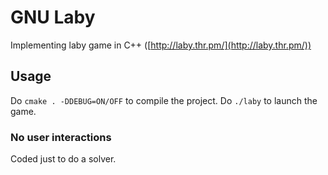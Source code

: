 # GNU Laby
Implementing laby game in C++ ([http://laby.thr.pm/](http://laby.thr.pm/))
## Usage
Do `cmake . -DDEBUG=ON/OFF` to compile the project. Do `./laby` to launch the game.
### No user interactions
Coded just to do a solver.